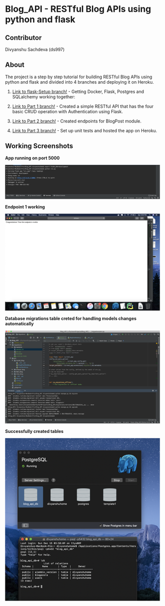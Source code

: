 # Blog_API - RESTful Blog APIs using python and flask

## Contributor
Divyanshu Sachdeva (ds997)

## About
The project is a step by step tutorial for building RESTful Blog APIs using python and flask and divided into 4 branches
and deploying it on Heroku.

1. [Link to flask-Setup branch!](https://github.com/ds997/Blog_API/tree/flask_setup) - Getting Docker, Flask, Postgres and SQLalchemy working together:

2. [Link to Part 1 branch!](https://github.com/ds997/Blog_API/tree/part1) - Created a simple RESTful API that has the four basic CRUD operation with Authentication using Flask.

3. [Link to Part 2 branch!](https://github.com/ds997/Blog_API/tree/part2) - Created endpoints for BlogPost module.

4. [Link to Part 3 branch!](https://github.com/ds997/Blog_API/tree/part3) - Set up unit tests and hosted the app on Heroku.

## Working Screenshots

**App running on port 5000**

![App running on port 5000](https://github.com/ds997/Blog_API/blob/master/app_screenshots/app%20running%20on%20port.png)

**Endpoint 1 working**

![Endpoint 1 working](https://github.com/ds997/Blog_API/blob/master/app_screenshots/Endpoint%201%20working.png)

**Database migrations table creted for handling models changes automatically**

![Database migrations succesfully created](https://github.com/ds997/Blog_API/blob/master/app_screenshots/Database_Tables_Created.png )

**Successfully created tables**

![User and Blogpost and relationship tables created](https://github.com/ds997/Blog_API/blob/master/app_screenshots/Database%20tables%20created%20.png)
